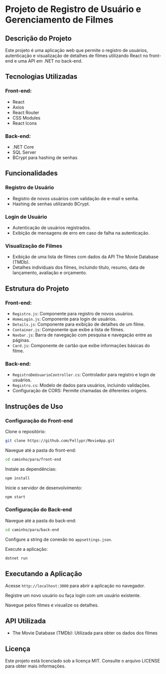 # Projeto de Registro de Usuário e Gerenciamento de Filmes

## Descrição do Projeto

Este projeto é uma aplicação web que permite o registro de usuários, autenticação e visualização de detalhes de filmes utilizando React no front-end e uma API em .NET no back-end.

## Tecnologias Utilizadas

### Front-end:
- React
- Axios
- React Router
- CSS Modules
- React Icons

### Back-end:
- .NET Core
- SQL Server
- BCrypt para hashing de senhas

## Funcionalidades

### Registro de Usuário
- Registro de novos usuários com validação de e-mail e senha.
- Hashing de senhas utilizando BCrypt.

### Login de Usuário
- Autenticação de usuários registrados.
- Exibição de mensagens de erro em caso de falha na autenticação.

### Visualização de Filmes
- Exibição de uma lista de filmes com dados da API The Movie Database (TMDb).
- Detalhes individuais dos filmes, incluindo título, resumo, data de lançamento, avaliação e orçamento.

## Estrutura do Projeto

### Front-end:
- `Registro.js`: Componente para registro de novos usuários.
- `HomeLogin.js`: Componente para login de usuários.
- `Details.js`: Componente para exibição de detalhes de um filme.
- `Container.js`: Componente que exibe a lista de filmes.
- `Navbar.js`: Barra de navegação com pesquisa e navegação entre as páginas.
- `Card.js`: Componente de cartão que exibe informações básicas do filme.

### Back-end:
- `RegistroDeUsuarioController.cs`: Controlador para registro e login de usuários.
- `Registro.cs`: Modelo de dados para usuários, incluindo validações.
- Configuração de CORS: Permite chamadas de diferentes origens.

## Instruções de Uso

### Configuração do Front-end

Clone o repositório:
```bash
git clone https://github.com/Fellypr/MovieApp.git
```

Navegue até a pasta do front-end:
```bash
cd caminho/para/front-end
```

Instale as dependências:
```bash
npm install
```

Inicie o servidor de desenvolvimento:
```bash
npm start
```

### Configuração do Back-end

Navegue até a pasta do back-end:
```bash
cd caminho/para/back-end
```

Configure a string de conexão no `appsettings.json`.

Execute a aplicação:
```bash
dotnet run
```

## Executando a Aplicação

Acesse `http://localhost:3000` para abrir a aplicação no navegador.

Registre um novo usuário ou faça login com um usuário existente.

Navegue pelos filmes e visualize os detalhes.

## API Utilizada

- The Movie Database (TMDb): Utilizada para obter os dados dos filmes

## Licença

Este projeto está licenciado sob a licença MIT. Consulte o arquivo LICENSE para obter mais informações.
